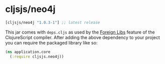 # cljsjs/neo4j

[](dependency)
```clojure
[cljsjs/neo4j "1.0.3-1"] ;; latest release
```
[](/dependency)

This jar comes with `deps.cljs` as used by the [Foreign Libs][flibs] feature
of the ClojureScript compiler. After adding the above dependency to your project
you can require the packaged library like so:

```clojure
(ns application.core
  (:require cljsjs.neo4j))
```

[flibs]: https://clojurescript.org/reference/packaging-foreign-deps

